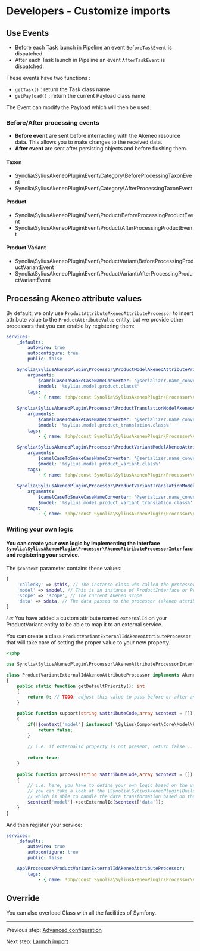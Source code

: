 # Developers - Customize imports

## Use Events

* Before each Task launch in Pipeline an event `BeforeTaskEvent` is dispatched.
* After each Task launch in Pipeline an event `AfterTaskEvent` is dispatched.

These events have two functions :
* `getTask()` : return the Task class name
* `getPayload()` : return the current Payload class name

The Event can modify the Payload which will then be used.

### Before/After processing events

* **Before event** are sent before interracting with the Akeneo resource data.
This allows you to make changes to the received data.
* **After event** are sent after persisting objects and before flushing them.

#### Taxon

* Synolia\SyliusAkeneoPlugin\Event\Category\BeforeProcessingTaxonEvent
* Synolia\SyliusAkeneoPlugin\Event\Category\AfterProcessingTaxonEvent

#### Product

* Synolia\SyliusAkeneoPlugin\Event\Product\BeforeProcessingProductEvent
* Synolia\SyliusAkeneoPlugin\Event\Product\AfterProcessingProductEvent

#### Product Variant

* Synolia\SyliusAkeneoPlugin\Event\ProductVariant\BeforeProcessingProductVariantEvent
* Synolia\SyliusAkeneoPlugin\Event\ProductVariant\AfterProcessingProductVariantEvent

## Processing Akeneo attribute values

By default, we only use `ProductAttributeAkeneoAttributeProcessor` to insert attribute value to the `ProductAttributeValue` entity, but we provide other processors that you can enable by registering them:

```yaml
services:
    _defaults:
        autowire: true
        autoconfigure: true
        public: false

    Synolia\SyliusAkeneoPlugin\Processor\ProductModelAkeneoAttributeProcessor:
        arguments:
            $camelCaseToSnakeCaseNameConverter: '@serializer.name_converter.camel_case_to_snake_case'
            $model: '%sylius.model.product.class%'
        tags:
            - { name: !php/const Synolia\SyliusAkeneoPlugin\Processor\AkeneoAttributeProcessorInterface::TAG_ID }
    
    Synolia\SyliusAkeneoPlugin\Processor\ProductTranslationModelAkeneoAttributeProcessor:
        arguments:
            $camelCaseToSnakeCaseNameConverter: '@serializer.name_converter.camel_case_to_snake_case'
            $model: '%sylius.model.product_translation.class%'
        tags:
            - { name: !php/const Synolia\SyliusAkeneoPlugin\Processor\AkeneoAttributeProcessorInterface::TAG_ID }
    
    Synolia\SyliusAkeneoPlugin\Processor\ProductVariantModelAkeneoAttributeProcessor:
        arguments:
            $camelCaseToSnakeCaseNameConverter: '@serializer.name_converter.camel_case_to_snake_case'
            $model: '%sylius.model.product_variant.class%'
        tags:
            - { name: !php/const Synolia\SyliusAkeneoPlugin\Processor\AkeneoAttributeProcessorInterface::TAG_ID }
    
    Synolia\SyliusAkeneoPlugin\Processor\ProductVariantTranslationModelAkeneoAttributeProcessor:
        arguments:
            $camelCaseToSnakeCaseNameConverter: '@serializer.name_converter.camel_case_to_snake_case'
            $model: '%sylius.model.product_variant_translation.class%'
        tags:
            - { name: !php/const Synolia\SyliusAkeneoPlugin\Processor\AkeneoAttributeProcessorInterface::TAG_ID }
```


###  Writing your own logic

#### You can create your own logic by implementing the interface `Synolia\SyliusAkeneoPlugin\Processor\AkeneoAttributeProcessorInterface` and registering your service.

The `$context` parameter contains these values:
```php
[
    'calledBy' => $this, // The instance class who called the processor
    'model' => $model, // This is an instance of ProductInterface or ProductVariantInterface
    'scope' => 'scope', // The current Akeneo scope
    'data' => $data, // The data passed to the processor (akeneo attribute values)
]
```

*i.e:* 
You have added a custom attribute named `externalId` on your ProductVariant entity to be able to map it to an external service.

You can create a class `ProductVariantExternalIdAkeneoAttributeProcessor` that will take care of setting the proper value to your new property.

```php
<?php

use Synolia\SyliusAkeneoPlugin\Processor\AkeneoAttributeProcessorInterface;

class ProductVariantExternalIdAkeneoAttributeProcessor implements AkeneoAttributeProcessorInterface
{
    public static function getDefaultPriority(): int
    {
        return 0; // TODO: adjust this value to pass before or after another processor
    }

    public function support(string $attributeCode,array $context = []) : bool
    {
        if(!$context['model'] instanceof \Sylius\Component\Core\Model\ProductVariantInterface) {
            return false;
        }
        
        // i.e: if externalId property is not present, return false...
        
        return true;
    }
    
    public function process(string $attributeCode,array $context = []) : void
    {
        // i.e: here, you have to define your own logic based on the value you received and the attribute properties
        // you can take a look at the \Synolia\SyliusAkeneoPlugin\Builder\Attribute\ProductAttributeValueValueBuilder
        // which is able to handle the data transformation based on the locale, scope and other properties of the attibute.
        $context['model']->setExternalId($context['data']);
    }
}
```

And then register your service:

```yaml
services:
    _defaults:
        autowire: true
        autoconfigure: true
        public: false

    App\Processor\ProductVariantExternalIdAkeneoAttributeProcessor:
        tags:
            - { name: !php/const Synolia\SyliusAkeneoPlugin\Processor\AkeneoAttributeProcessorInterface::TAG_ID }
```


## Override

You can also overload Class with all the facilities of Symfony.

---

Previous step: [Advanced configuration](CONFIGURE_DETAIL.md)

Next step: [Launch import](LAUNCH.md)
